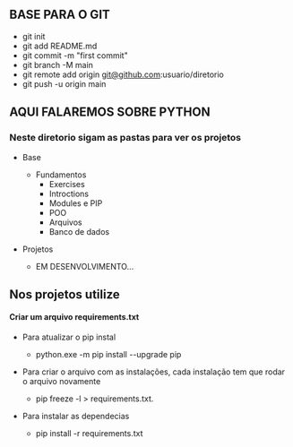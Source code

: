 ## BASE PARA O GIT

- git init  
- git add README.md  
- git commit -m "first commit"  
- git branch -M main  
- git remote add origin git@github.com:usuario/diretorio  
- git push -u origin main

## AQUI FALAREMOS SOBRE PYTHON
### Neste diretorio sigam as pastas para ver os projetos

- Base
  - Fundamentos 
    - Exercises  
    - Introctions 
    - Modules e PIP
    - POO
    - Arquivos
    - Banco de dados

- Projetos
  - EM DESENVOLVIMENTO...

## Nos projetos utilize
#### Criar um arquivo requirements.txt
  - Para atualizar o pip instal
    - python.exe -m pip install --upgrade pip  

  - Para criar o arquivo com as instalações, cada instalação tem que rodar o arquivo novamente
    - pip freeze -l > requirements.txt.
  
  - Para instalar as dependecias
    - pip install -r requirements.txt

